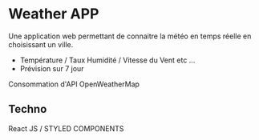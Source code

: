 # Weather APP

Une application web permettant de connaitre la météo en temps réelle en choisissant un ville.

- Température / Taux Humidité / Vitesse du Vent etc ...
- Prévision sur 7 jour

Consommation d'API OpenWeatherMap

## Techno 

React JS / STYLED COMPONENTS
